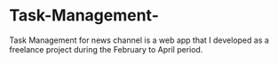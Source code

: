 # Task-Management-
Task Management for news channel is a web app that I developed as a freelance project during the February to April period.
